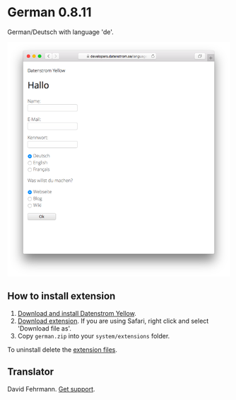 German 0.8.11
============
German/Deutsch with language 'de'.

<p align="center"><img src="german-screenshot.png?raw=true" alt="Screenshot"></p>

## How to install extension

1. [Download and install Datenstrom Yellow](https://github.com/datenstrom/yellow/).
2. [Download extension](https://github.com/datenstrom/yellow-extensions/raw/master/zip/german.zip). If you are using Safari, right click and select 'Download file as'.
3. Copy `german.zip` into your `system/extensions` folder.

To uninstall delete the [extension files](extension.ini).

## Translator

David Fehrmann. [Get support](https://developers.datenstrom.se/help/support).
